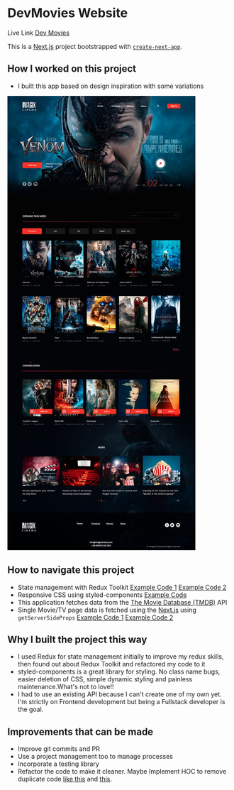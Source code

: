 # DevMovies Website

Live Link [Dev Movies](https://dev-movies-nextjs-redux.vercel.app/)

This is a [Next.js](https://nextjs.org/) project bootstrapped with [`create-next-app`](https://github.com/vercel/next.js/tree/canary/packages/create-next-app).

## How I worked on this project

-  I built this app based on design inspiration with some variations

![Design Inspiration](./design_inspiration/design-inspiration.jpg)

## How to navigate this project

-  State management with Redux Toolkit [Example Code 1](https://github.com/ubong-s/dev-movies-nextjs-redux/blob/main/redux/store.js) [Example Code 2](https://github.com/ubong-s/dev-movies-nextjs-redux/tree/main/features)
-  Responsive CSS using styled-components [Example Code](https://github.com/ubong-s/dev-movies-nextjs-redux/blob/main/styles/globalStyle.js)
-  This application fetches data from the [The Movie Database (TMDB)](https://developers.themoviedb.org/3/getting-started/introduction) API
-  Single Movie/TV page data is fetched using the [Next.js](https://nextjs.org/) using `getServerSideProps` [Example Code 1](https://github.com/ubong-s/dev-movies-nextjs-redux/blob/main/pages/tv/%5Bid%5D.js) [Example Code 2](https://github.com/ubong-s/dev-movies-nextjs-redux/blob/main/pages/movies/%5Bid%5D.js)

## Why I built the project this way

-  I used Redux for state management initially to improve my redux skills, then found out about Redux Toolkit and refactored my code to it
-  styled-components is a great library for styling. No class name bugs, easier deletion of CSS, simple dynamic styling and painless maintenance.What's not to love!!
-  I had to use an existing API because I can't create one of my own yet. I'm strictly on Frontend development but being a Fullstack developer is the goal.

## Improvements that can be made

-  Improve git commits and PR
-  Use a project management too to manage processes
-  Incorporate a testing library
-  Refactor the code to make it cleaner. Maybe Implement HOC to remove duplicate code [like this](https://github.com/ubong-s/dev-movies-nextjs-redux/blob/main/pages/movies/%5Bid%5D.js) and [this](https://github.com/ubong-s/dev-movies-nextjs-redux/blob/main/pages/tv/%5Bid%5D.js).
